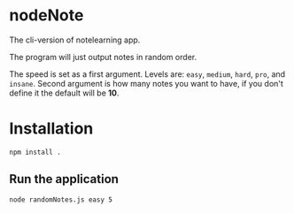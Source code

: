 # nodeNote
The cli-version of notelearning app. 

The program will just output notes in random order.

The speed is set as a first argument. Levels are: `easy`, `medium`, `hard`, `pro`, and `insane`.
Second argument is how many notes you want to have, if you don't define it the default
will be **10**. 


# Installation

```
npm install .
```

## Run the application

```
node randomNotes.js easy 5
```
